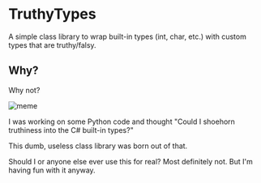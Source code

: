 # TruthyTypes

A simple class library to wrap built-in types (int, char, etc.) with custom types that are truthy/falsy.

## Why?

Why not?

![meme](https://en.meming.world/images/en/6/65/After_All%2C_Why_Not%3F_Why_Shouldn%27t_I_Keep_It%3F.jpg)

I was working on some Python code and thought "Could I shoehorn truthiness into the C# built-in types?"

This dumb, useless class library was born out of that.

Should I or anyone else ever use this for real? Most definitely not.  But I'm having fun with it anyway.
